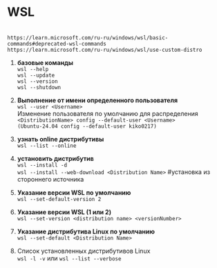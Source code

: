 # WSL
<br/> `https://learn.microsoft.com/ru-ru/windows/wsl/basic-commands#deprecated-wsl-commands`
<br/> `https://learn.microsoft.com/ru-ru/windows/wsl/use-custom-distro`

1) **базовые команды**
<br/>	`wsl --help`
<br/>	`wsl --update`
<br/>	`wsl --version`
<br/>	`wsl --shutdown`

2) **Выполнение от имени определенного пользователя**
<br/>	`wsl --user <Username>`
<br/>	Изменение пользователя по умолчанию для распределения
<br/>		`<DistributionName> config --default-user <Username>`
<br/>		`(Ubuntu-24.04 config --default-user kiko0217)`

3) **узнать online дистрибутивы**
<br/> `wsl --list --online`

4) **установить дистрибутив**
<br/> `wsl --install -d`
<br/> `wsl --install --web-download <Distribution Name>` #установка из стороннего источника

5) **Указание версии WSL по умолчанию**
<br/>	`wsl --set-default-version 2`

6) **Указание версии WSL (1 или 2)**
<br/>	`wsl --set-version <distribution name> <versionNumber>`

7) **Указание дистрибутива Linux по умолчанию**
<br/>	`wsl --set-default <Distribution Name>`

8) Список установленных дистрибутивов Linux
<br/>	`wsl -l -v` или `wsl --list --verbose`










